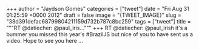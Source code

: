 
+++
author = "Jaydson Gomes"
categories = ["tweet"]
date = "Fri Aug 31 01:25:59 +0000 2012"
draft = false
image = "{TWEET_IMAGE}"
slug = "38d391defac68799804211159d732b787c8bc259"
tags = ["tweet"]
title = """RT @datiecher: @paul_iris..."""
+++
RT @datiecher: @paul_irish it's a bummer you missed this year's #BrazilJS but nice of you to have sent us a video. Hope to see you here  ...
